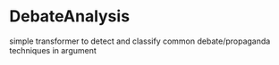 # DebateAnalysis
simple transformer to detect and classify common debate/propaganda techniques in argument
